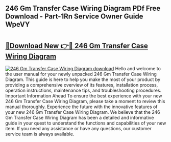 ## 246 Gm Transfer Case Wiring Diagram PDf Free Download - Part-1Rn Service Owner Guide WpeVY

# <h2><a href="http://dficmx.blite.top/?on=246+Gm+Transfer+Case+Wiring+Diagram">🔗Download New 👉🔴 246 Gm Transfer Case Wiring Diagram</a></h2>

[![246 Gm Transfer Case Wiring Diagram download](https://i.imgur.com/lujVjoI.png)](http://dficmx.blite.top/?on=246+Gm+Transfer+Case+Wiring+Diagram)
Hello and welcome to the user manual for your newly unpacked 246 Gm Transfer Case Wiring Diagram. This guide is here to help you make the most of your product by providing a comprehensive overview of its features, installation process, operation instructions, maintenance tips, and troubleshooting procedures. Important Information Ahead To ensure the best experience with your new 246 Gm Transfer Case Wiring Diagram, please take a moment to review this manual thoroughly. Experience the future with the innovative features of your new 246 Gm Transfer Case Wiring Diagram. We believe that the 246 Gm Transfer Case Wiring Diagram has been a detailed and informative guide in your quest to understand the functions and capabilities of your new item. If you need any assistance or have any questions, our customer service team is always available.
